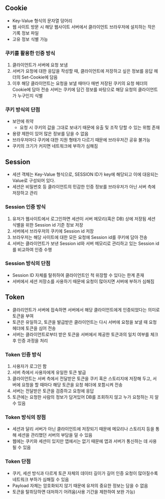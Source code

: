 ## Cookie

- Key-Value 형식의 문자열 덩어리
- 웹 사이트 방문 시 해당 웹사이트 서버에서 클라이언트 브라우저에 설치하는 작은 기록 정보 파일
- 고유 정보 식별 가능

### 쿠키를 활용한 인증 방식

1. 클라이언트가 서버에 요청 보냄
2. 서버가 요청에 대한 응답을 작성할 때, 클라이언트에 저장하고 싶은 정보를 응답 헤더의 Set-Cookie에 담음
3. 이후 해당 클라이언트는 요청을 보낼 때마다 매번 저장된 쿠키의 요청 헤더의 Cookie에 담아 전송
서버는 쿠키에 담긴 정보를 바탕으로 해당 요청의 클라이언트가 누구인지 식별

### 쿠키 방식의 단점

- 보안에 취약
    - 요청 시 쿠키의 값을 그대로 보내기 때문에 유출 및 조작 당할 수 있는 위험 존재
- 용량 제한이 있어 많은 정보를 담을 수 없음
- 브라우저마다 쿠키에 대한 지원 형태가 다르기 때문에 브라우저간 공유 불가능
- 쿠키의 크기가 커지면 네트워크에 부하가 심해짐

## Session

- 세션 객체는 Key-Value 형식으로, SESSION ID가 key에 해당되고 이에 대응되는 Value로 구성되어 있다.
- 세션은 비밀번호 등 클라이언트의 민감한 인증 정보를 브라우저가 아닌 서버 측에 저장하고 관리

### Session 인증 방식

1. 유저가 웹사이트에서 로그인하면 세션이 서버 메모리(혹은 DB) 상에 저장됨
세션 식별을 위한 Session id 기준 정보 저장
2. 서버에서 브라우저의 쿠키에 Session id 저장
3. 브라우저는 해당 사이트에 대한 모든 요청에 Session id를 쿠키에 담아 전송
4. 서버는 클라이언트가 보낸 Session id와 서버 메모리로 관리하고 있는 Session id를 비교하여 인증 수행

### Session 방식의 단점

- Session ID 자체를 탈취하여 클라이언트인 척 위장할 수 있다는 한계 존재
- 서버에서 세션 저장소를 사용하기 때문에 요청이 많아지면 서버에 부하가 심해짐

## Token

- 클라리언트가 서버에 접속하면 서버에서 해당 클라이언트에게 인증되었다는 의미로 토큰을 부여
- 토큰은 유일하고, 토큰을 발급받은 클라이언트는 다시 서버에 요청을 보낼 때 요청 헤더에 토큰을 심어 전송
- 서버는 클라이언트로부터 받은 토큰을 서버에서 제공한 토큰과의 일치 여부를 체크 후 인증 과정을 처리

### Token 인증 방식

1. 사용자가 로그인 함
2. 서버 측에서 사용자에게 유일한 토큰 발급
3. 클라이언트는 서버 측에서 전달받은 토큰을 쿠키 혹은 스토리지에 저장해 두고, 서버에 요청을 할 때마다 해당 토큰을 요청 헤더에 포함시켜 전송
4. 서버는 전달받은 토큰을 검증하고 요청에 응답
5. 토큰에는 요청한 사람의 정보가 담겨있어 DB를 조회하지 않고 누가 요청하는 지 알 수 있음

### Token 방식의 장점

- 세션과 달리 서버가 아닌 클라이언트에 저장되기 때문에 메모리나 스토리지 등을 통해 세션을 관리했던 서버의 부담을 덜 수 있음
- 웹에는 쿠키와 세션이 있지만 앱에서는 없기 때문에 앱과 서버가 통신하는 데 사용될 수 있음

### Token 단점

- 쿠키, 세션 방식과 다르게 토큰 자체의 데이터 길이가 길어 인증 요청이 많아질수록 네트워크 부하가 심해질 수 있음
- Payload 자체는 암호화되지 않기 때문에 유저의 중요한 정보는 담을 수 없음
- 토큰을 탈취당하면 대처하기 어려움(사용 기간을 제한하여 보완 가능)